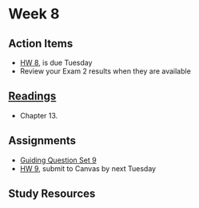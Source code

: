 # Week 8



## Action Items
* [HW 8](https://genchem.science.psu.edu/homework-8-houck), is due Tuesday
* Review your Exam 2 results when they are available


## [Readings](https://genchem.science.psu.edu)
* Chapter 13.


## Assignments

- [Guiding Question Set 9](https://psu.instructure.com/courses/1quizzes/3317754) 
- [HW 9](https://genchem.science.psu.edu/homework-9-houck), submit to Canvas by next Tuesday

## Study Resources








